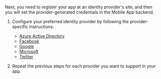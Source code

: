 
Next, you need to register your app at an identity provider's site, and then you will set the provider-generated credentials in the Mobile App backend.

1. Configure your preferred identity provider by following the provider-specific instructions: 
	
	+ [Azure Active Directory](../articles/app-service-mobile/app-service-mobile-how-to-configure-active-directory-authentication.md)
	+ [Facebook](../articles/app-service-mobile/app-service-mobile-how-to-configure-facebook-authentication.md)
	+ [Google](../articles/app-service-mobile/app-service-mobile-how-to-configure-google-authentication.md)
	+ [Microsoft](../articles/app-service-mobile/app-service-mobile-how-to-configure-microsoft-authentication.md)
	+ [Twitter](../articles/app-service-mobile/app-service-mobile-how-to-configure-twitter-authentication.md)

2. Repeat the previous steps for each provider you want to support in your app.


<!-- URLs. -->
[Azure portal]: https://portal.azure.com/
